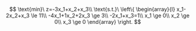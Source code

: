$$
\text{min}\ z=-3x_1+x_2+x_3\\
\text{s.t.}\ 
\left\{
\begin{array}{l}
x_1-2x_2+x_3 \le 11\\
-4x_1+1x_2+2x_3 \ge 3\\
-2x_1+x_3=1\\
x_1 \ge 0\\
x_2 \ge 0\\
x_3 \ge 0
\end{array}
\right.
$$
